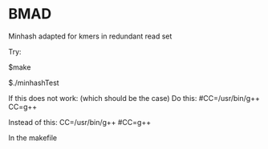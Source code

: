 # BMAD
Minhash adapted for kmers in redundant read set

Try:

$make

$./minhashTest

If this does not work: (which should be the case)
Do this:
#CC=/usr/bin/g++
CC=g++

Instead of this:
CC=/usr/bin/g++
#CC=g++

In the makefile
